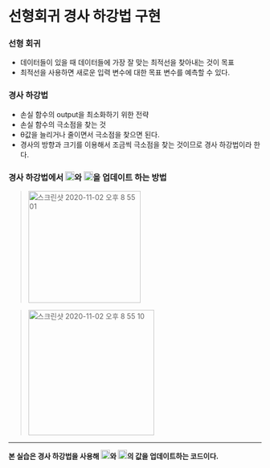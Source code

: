 선형회귀 경사 하강법 구현
==================

### 선형 회귀
- 데이터들이 있을 때 데이터들에 가장 잘 맞는 최적선을 찾아내는 것이 목표
- 최적선을 사용하면 새로운 입력 변수에 대한 목표 변수를 예측할 수 있다.

### 경사 하강법
- 손실 함수의 output을 최소화하기 위한 전략
- 손실 함수의 극소점을 찾는 것
- θ값을 늘리거나 줄이면서 극소점을 찾으면 된다.
- 경사의 방향과 크기를 이용해서 조금씩 극소점을 찾는 것이므로 경사 하강법이라 한다.

### 경사 하강법에서 <img width="18" alt="스크린샷 2020-11-02 오후 8 53 38" src="https://user-images.githubusercontent.com/38938145/97865409-7f475280-1d4d-11eb-96a9-081a9d523b38.png">와 <img width="18" alt="스크린샷 2020-11-02 오후 8 54 16" src="https://user-images.githubusercontent.com/38938145/97865465-97b76d00-1d4d-11eb-866e-b67c279ef154.png">을 업데이트 하는 방법
> <img width="223" alt="스크린샷 2020-11-02 오후 8 55 01" src="https://user-images.githubusercontent.com/38938145/97865538-b6b5ff00-1d4d-11eb-9b2d-b9010e4e590c.png">

> <img width="250" alt="스크린샷 2020-11-02 오후 8 55 10" src="https://user-images.githubusercontent.com/38938145/97865564-c3d2ee00-1d4d-11eb-920e-815c4ed03b68.png">

* * *
__본 실습은 경사 하강법을 사용해 <img width="18" alt="스크린샷 2020-11-02 오후 8 53 38" src="https://user-images.githubusercontent.com/38938145/97865409-7f475280-1d4d-11eb-96a9-081a9d523b38.png">와 <img width="18" alt="스크린샷 2020-11-02 오후 8 54 16" src="https://user-images.githubusercontent.com/38938145/97865465-97b76d00-1d4d-11eb-866e-b67c279ef154.png">의 값을 업데이트하는 코드이다.__
